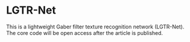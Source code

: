 # LGTR-Net
This is a lightweight Gaber filter texture recognition network (LGTR-Net). The core code will be open access after the article is published.
